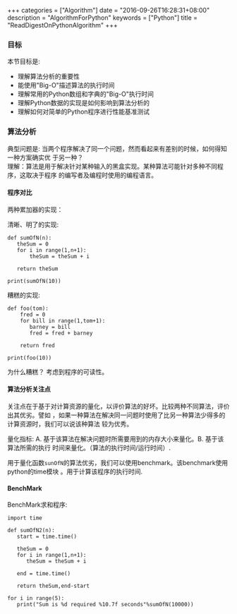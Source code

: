 +++
categories = ["Algorithm"]
date = "2016-09-26T16:28:31+08:00"
description = "AlgorithmForPython"
keywords = ["Python"]
title = "ReadDigestOnPythonAlgorithm"
+++
### 目标
本节目标是:
* 理解算法分析的重要性
* 能使用"Big-O"描述算法的执行时间
* 理解常用的Python数组和字典的"Big-O"执行时间
* 理解Python数据的实现是如何影响到算法分析的
* 理解如何对简单的Python程序进行性能基准测试

### 算法分析
典型问题是: 当两个程序解决了同一个问题，然而看起来有差别的时候，如何得知一种方案确实优
于另一种？    
理解：算法是用于解决针对某种输入的黑盒实现。某种算法可能针对多种不同程序，这取决于程序
的编写者及编程时使用的编程语言。    

#### 程序对比
两种累加器的实现：    

清晰、明了的实现:    

```
def sumOfN(n):
   theSum = 0
   for i in range(1,n+1):
       theSum = theSum + i

   return theSum

print(sumOfN(10))
```
糟糕的实现:    

```
def foo(tom):
    fred = 0
    for bill in range(1,tom+1):
       barney = bill
       fred = fred + barney

    return fred

print(foo(10))
```
为什么糟糕？ 考虑到程序的可读性。    

#### 算法分析关注点
关注点在于基于对计算资源的量化，以评价算法的好坏。比较两种不同算法，评价出其优劣。譬如
，如果一种算法在解决同一问题时使用了比另一种算法少得多的计算资源时，我们可以说该种算法
较为优秀。    

量化指标: A. 基于该算法在解决问题时所需要用到的内存大小来量化。B. 基于该算法所需的执行
时间来量化。（算法的执行时间/运行时间）.    

用于量化函数`sunOfN`的算法优劣，我们可以使用benchmark。该benchmark使用python的time模块
。用于计算该程序的执行时间.   

#### BenchMark
BenchMark求和程序:    

```
import time

def sumOfN2(n):
   start = time.time()

   theSum = 0
   for i in range(1,n+1):
      theSum = theSum + i

   end = time.time()

   return theSum,end-start

for i in range(5):
   print("Sum is %d required %10.7f seconds"%sumOfN(10000))

```
